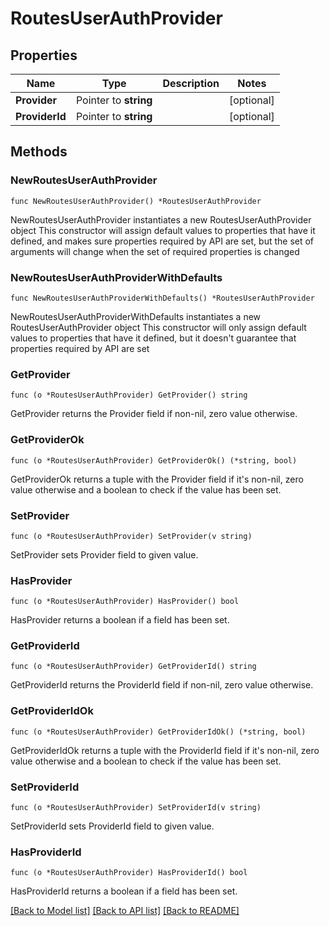 # RoutesUserAuthProvider

## Properties

Name | Type | Description | Notes
------------ | ------------- | ------------- | -------------
**Provider** | Pointer to **string** |  | [optional] 
**ProviderId** | Pointer to **string** |  | [optional] 

## Methods

### NewRoutesUserAuthProvider

`func NewRoutesUserAuthProvider() *RoutesUserAuthProvider`

NewRoutesUserAuthProvider instantiates a new RoutesUserAuthProvider object
This constructor will assign default values to properties that have it defined,
and makes sure properties required by API are set, but the set of arguments
will change when the set of required properties is changed

### NewRoutesUserAuthProviderWithDefaults

`func NewRoutesUserAuthProviderWithDefaults() *RoutesUserAuthProvider`

NewRoutesUserAuthProviderWithDefaults instantiates a new RoutesUserAuthProvider object
This constructor will only assign default values to properties that have it defined,
but it doesn't guarantee that properties required by API are set

### GetProvider

`func (o *RoutesUserAuthProvider) GetProvider() string`

GetProvider returns the Provider field if non-nil, zero value otherwise.

### GetProviderOk

`func (o *RoutesUserAuthProvider) GetProviderOk() (*string, bool)`

GetProviderOk returns a tuple with the Provider field if it's non-nil, zero value otherwise
and a boolean to check if the value has been set.

### SetProvider

`func (o *RoutesUserAuthProvider) SetProvider(v string)`

SetProvider sets Provider field to given value.

### HasProvider

`func (o *RoutesUserAuthProvider) HasProvider() bool`

HasProvider returns a boolean if a field has been set.

### GetProviderId

`func (o *RoutesUserAuthProvider) GetProviderId() string`

GetProviderId returns the ProviderId field if non-nil, zero value otherwise.

### GetProviderIdOk

`func (o *RoutesUserAuthProvider) GetProviderIdOk() (*string, bool)`

GetProviderIdOk returns a tuple with the ProviderId field if it's non-nil, zero value otherwise
and a boolean to check if the value has been set.

### SetProviderId

`func (o *RoutesUserAuthProvider) SetProviderId(v string)`

SetProviderId sets ProviderId field to given value.

### HasProviderId

`func (o *RoutesUserAuthProvider) HasProviderId() bool`

HasProviderId returns a boolean if a field has been set.


[[Back to Model list]](../README.md#documentation-for-models) [[Back to API list]](../README.md#documentation-for-api-endpoints) [[Back to README]](../README.md)


